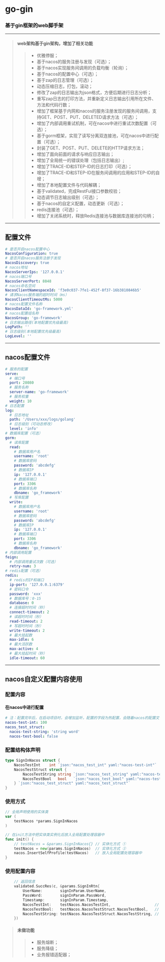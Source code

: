 # go-gin
### 基于gin框架的web脚手架

---

>#### web架构基于gin架构，增加了相关功能
>> + 优雅停服；
>> + 基于nacos的服务注册与发现（可选）；
>> + 基于nacos实现服务间调用的负载均衡（轮询）；
>> + 基于nacos的配置中心（可选）；
>> + 基于zap的日志管理（可选）；
>> + 动态压缩日志，打包，滚动；
>> + 修改了zap的日志输出为json格式，方便后期进行日志分析；
>> + 重写zap日志的打印方法，并重新定义日志输出引用所在文件、方法和代码行数；
>> + 增加了框架基于内网和nacos的服务注册发现的服务间调用，支持GET、POST、PUT、DELETED请求方法（可选）；
>> + 增加了内部调用重试机制，可在nacos中进行重试次数配置（可选）；
>> + 基于gorm框架，实现了读写分离双连接池，可在nacos中进行配置（可选）；
>> + 封装了GET、POST、PUT、DELETE的HTTP请求方法；
>> + 增加了面向前面的请求与响应日志输出；
>> + 增加了全局统一的错误处理（包括日志输出）;
>> + 增加了TRACE-ID和STEP-ID的日志打印（可选）；
>> + 增加了TRACE-ID和STEP-ID在服务间调用的应用和STEP-ID的自增；
>> + 增加了本地配置文件与代码解耦；
>> + 基于validated，完成RestFul接口参数校验；
>> + 动态调节日志输出级别（可选）；
>> + 基于nacos的自定义配置，动态更新（可选）；
>> + redis连接池（可选）；
>> + 增加了关闭系统时，释放Redis连接池与数据库连接池的句柄；

---

## 配置文件
```yaml
# 是否开启nacos配置中心
NacosConfiguration: true
# 是否开启nacos服务注册于发现
NacosDiscovery: true
# nacos地址
NacosServerIps: '127.0.0.1'
# nacos端口号
NacosServerPort: 8848
# nacos命名空间
NacosClientNamespaceId: 'f3e0c037-7fe1-452f-8f37-16b3810846b5'
# 请求Nacos服务端的超时时间（ms）
NacosClientTimeoutMs: 5000
# nacos配置文件名称
NacosDataId: 'go-framework.yml'
# nacos配置组名称
NacosGroup: 'go-framework'
# 日志输出路径(本地配置优先级最高)
LogPath: ''
# 日志级别(本地配置优先级最高)
LogLevel: ''
```

---

## nacos配置文件
```yaml
# 服务的配置
serve:
  # 端口号
  port: 28080
  # 服务名称
  server-name: 'go-framework'
  # 服务权重
  weight: 10
# 日志配置
log:
  # 日志地址
  path: '/Users/xxx/logs/golang'
  # 日志级别（可动态修改）
  level: 'info'
# 数据库配置（可选）
gorm:
  # 读库配置
  read: 
    # 数据库用户名
    username: 'root'
    # 数据库密码
    password: 'abcdefg'
    # 数据库IP
    ip: '127.0.0.1'
    # 数据库端口
    port: 3306
    # 数据库名称
    dbname: 'go_framework'
  # 写库配置
  write: 
    # 数据库用户名
    username: 'root'
    # 数据库密码
    password: 'abcdefg'
    # 数据库IP
    ip: '127.0.0.1'
    # 数据库端口
    port: 3306
    # 数据库名称
    dbname: 'go_framework'
# 内部调用配置
feign:
  # 内部调用重试次数（可选）
  retry-num: 3
# redis配置（可选）
redis:
  # redis的IP和端口
  ip-port: '127.0.0.1:6379'
  # 密码口令
  password: 'xxx'
  # 数据库号：0-15
  database: 0
  # 连接超时时间（秒）
  connect-timeout: 2
  # 读超时时间（秒）
  read-timeout: 2
  # 写超时时间（秒）
  write-timeout: 2
  # 最大挂起数
  max-idle: 6
  # 最大活跃数
  max-active: 4
  # 最大挂起时间（秒）
  idle-timeout: 60
```

---

## nacos自定义配置内容使用
### 配置内容
#### 在nacos中进行配置
```yaml
# 注：配置完毕后，在启动项目时，会增加监听，配置的字段为热配置，会随着nacos的配置文件修改和发布进行改变。
nacos-test-int: 100
nacos_test_struct:
  nacos-test-string: 'string word'
  nacos-test-bool: false
```
### 配置结构体声明
```go
type SignInNacos struct {
	NacosTestInt    int `json:"nacos_test_int" yaml:"nacos-test-int"`
	NacosTestStruct struct {
		NacosTestString string `json:"nacos_test_string" yaml:"nacos-test-string"`
		NacosTestBool   bool   `json:"nacos_test_bool" yaml:"nacos-test-bool"`
	} `json:"nacos_test_struct" yaml:"nacos_test_struct"`
}
```
### 使用方式
```go
// 全局声明使用的实体类
var (
	testNacos *params.SignInNacos
)

// 在init方法中把实体类实例化后放入全局配置处理容器中
func init() {
    // testNacos = &params.SignInNacos{} // 实体化方式 ①
    testNacos = new(params.SignInNacos)  // 实体化方式 ②
    nacos.InsertSelfProfile(testNacos)   // 放入全局配置处理容器中
}
```
### 使用配置内容
```go
	// 返回信息
	validated.SuccRes(c, &params.SignInRtn{
		UserName:        signInParam.UserName,
		PassWord:        signInParam.PassWord,
		Timestamp:       signInParam.Timestamp,
		NacosTestInt:    testNacos.NacosTestInt,                    // 使用
		NacosTestBool:   testNacos.NacosTestStruct.NacosTestBool,   // 使用
		NacosTestString: testNacos.NacosTestStruct.NacosTestString, // 使用
	})
```


>#### 未做功能
>> + 服务熔断；
>> + 服务降级；
>> + 业务报错适配器；

